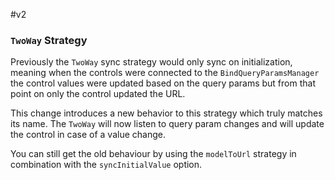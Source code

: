 #v2

### `TwoWay` Strategy 
Previously the `TwoWay` sync strategy would only sync on initialization, meaning when the controls were connected to the `BindQueryParamsManager`
the control values were updated based on the query params but from that point on only the control updated the URL.

This change introduces a new behavior to this strategy which truly matches its name.
The `TwoWay` will now listen to query param changes and will update the control in case of a value change.

You can still get the old behaviour by using the `modelToUrl` strategy in combination with the `syncInitialValue` option.
